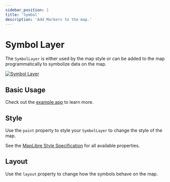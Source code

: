 ```yaml
---
sidebar_position: 1
title: 'Symbol'
description: 'Add Markers to the map.'
---
```


# Symbol Layer

The `SymbolLayer` is either used by the map style or can be added to the map
programmatically to symbolize data on the map.

[![Symbol Layer](/img/layers/symbol_layer.jpg)](/demo/#/layers/symbol)

## Basic Usage

Check out
the [example app](https://github.com/josxha/flutter-maplibre/blob/main/example/lib/layers_symbol_page.dart)
to learn more.

## Style

Use the `paint` property to style your `SymbolLayer` to change the style of the
map.

See
the [MapLibre Style Specification](https://maplibre.org/maplibre-style-spec/layers/#symbol)
for all available properties.

## Layout

Use the `layout` property to change how the symbols
behave on the map.